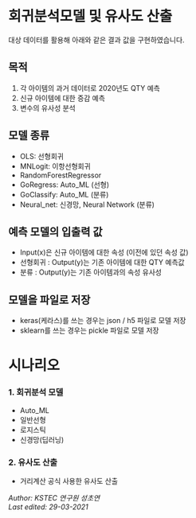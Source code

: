 # 회귀분석모델 및 유사도 산출

대상 데이터를 활용해 아래와 같은 결과 값을 구현하였습니다.

## 목적
1. 각 아이템의 과거 데이터로 2020년도 QTY 예측
2. 신규 아이템에 대한 증감 예측
3. 변수의 유사성 분석


## 모델 종류

- OLS: 선형회귀
- MNLogit: 이항선형회귀
- RandomForestRegressor
- GoRegress: Auto_ML (선형)
- GoClassify: Auto_ML (분류)
- Neural_net: 신경망, Neural Network (분류)

## 예측 모델의 입출력 값
- Input(x)은 신규 아이템에 대한 속성 (이전에 있던 속성 값)
- 선형회귀 : Output(y)는 기존 아이템에 대한 QTY 예측값
- 분류     : Output(y)는 기존 아이템과의 속성 유사성

## 모델을 파일로 저장
- keras(케라스)를 쓰는 경우는 json / h5 파일로 모델 저장
- sklearn를 쓰는 경우는 pickle 파일로 모델 저장

# 시나리오

### 1. 회귀분석 모델
- Auto_ML
- 일반선형
- 로지스틱
- 신경망(딥러닝)

### 2. 유사도 산출
- 거리계산 공식 사용한 유사도 산출 

*Author: KSTEC 연구원 성초연*   
*Last edited: 29-03-2021*

